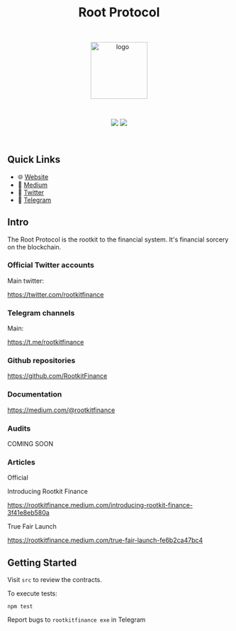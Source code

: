 <div align="center">

  <h1>Root Protocol</h1>
  <br>

<a href="https://rootkit.finance/"><img src="https://rootkit.finance/images/icons/icon-128x128.png" width="128" alt="logo"></a>

  <br>

[![](https://img.shields.io/badge/telegram-t.me/rootkitfinance-blue.svg)](https://t.me/rootkitfinance) [![](https://img.shields.io/badge/twitter-%40rootkitfinance-blue.svg)](https://twitter.com/rootkitfinance)

</div>

<br>

## Quick Links

- 🌐 [Website](https://rootkit.finance/)
- 📖 [Medium](https://medium.com/@rootkitfinance)
- 🔗 [Twitter](https://twitter.com/rootkitfinance)
- 🔗 [Telegram](https://t.me/rootkitfinance)

## Intro

The Root Protocol is the rootkit to the financial system. It's financial sorcery on the blockchain.

### Official Twitter accounts

Main twitter:

https://twitter.com/rootkitfinance

### Telegram channels

Main:

https://t.me/rootkitfinance

### Github repositories

https://github.com/RootkitFinance

### Documentation

https://medium.com/@rootkitfinance

### Audits

COMING SOON

### Articles

Official

Introducing Rootkit Finance

https://rootkitfinance.medium.com/introducing-rootkit-finance-3f41e8eb580a

True Fair Launch

https://rootkitfinance.medium.com/true-fair-launch-fe6b2ca47bc4

## Getting Started

Visit `src` to review the contracts.

To execute tests:

```
npm test
```

Report bugs to `rootkitfinance exe` in Telegram
